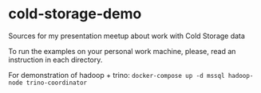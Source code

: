 # cold-storage-demo
Sources for my presentation meetup about work with Cold Storage data

To run the examples on your personal work machine, please, read an instruction in each directory. 

For demonstration of hadoop + trino: ```docker-compose up -d mssql hadoop-node trino-coordinator```
